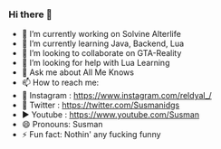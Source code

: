### Hi there 👋

- 🔭 I’m currently working on Solvine Alterlife
- 🌱 I’m currently learning Java, Backend, Lua
- 👯 I’m looking to collaborate on GTA-Reality
- 🤔 I’m looking for help with Lua Learning
- 💬 Ask me about All Me Knows
- 📫 How to reach me: 
- 📸 Instagram : https://www.instagram.com/reldyal_/
- 🦅 Twitter   : https://twitter.com/Susmanidgs
- ▶  Youtube   : https://www.youtube.com/Susman
- 😄 Pronouns: Susman
- ⚡ Fun fact: Nothin' any fucking funny
